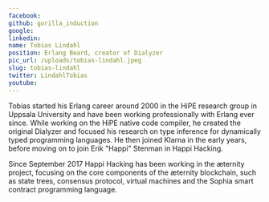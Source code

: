 ```yaml
---
facebook: 
github: gorilla_induction
google: 
linkedin: 
name: Tobias Lindahl
position: Erlang Beard, creator of Dialyzer
pic_url: /uploads/tobias-lindahl.jpeg
slug: tobias-lindahl
twitter: LindahlTobias
youtube: 
---
```

<p>Tobias started his Erlang career around 2000 in the HiPE research group in Uppsala University and have been working professionally with Erlang ever since. While working on the HiPE native code compiler, he created the original Dialyzer and focused his research on type inference for dynamically typed programming languages. He then joined Klarna in the early years, before moving on to join Erik &quot;Happi&quot; Stenman in Happi Hacking.</p>

<p>Since September 2017 Happi Hacking has been working in the &aelig;ternity project, focusing on the core components of the &aelig;ternity blockchain, such as state trees, consensus protocol, virtual machines and the Sophia smart contract programming language.</p>
